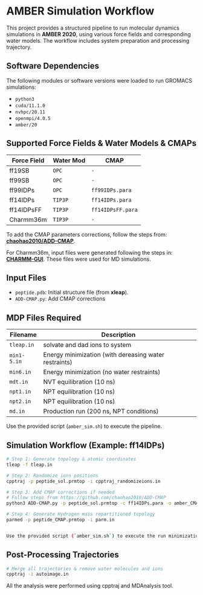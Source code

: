 # AMBER Simulation Workflow

This project provides a structured pipeline to run molecular dynamics simulations in **AMBER 2020**, using various force fields and corresponding water models. 
The workflow includes system preparation and processing trajectory.

## Software Dependencies

The following modules or software versions were loaded to run GROMACS simulations:

- `python3`
- `cuda/11.1.0`
- `nvhpc/20.11`
- `openmpi/4.0.5`
- `amber/20`


## Supported Force Fields & Water Models & CMAPs

| Force Field        | Water Mod                   | CMAP              |
|--------------------|-----------------------------|-------------------|
| ff19SB             | `OPC`                       |    `-`            |
| ff99SB             | `OPC`                       |    `-`            |
| ff99IDPs           | `OPC`                       | `ff99IDPs.para`   |
| ff14IDPs           | `TIP3P`                     | `ff14IDPs.para`   |
| ff14IDPsFF         | `TIP3P`                     | `ff14IDPsFF.para` |
| Charmm36m          | `TIP3P`                     |    `-`            |

To add the CMAP parameters corrections, follow the steps from: **[chaohao2010/ADD-CMAP](https://github.com/chaohao2010/ADD-CMAP)**.

For Charmm36m, input files were generated following the steps in: **[CHARMM-GUI](https://www.charmm-gui.org/)**. These files were used for MD simulations.

## Input Files

- `peptide.pdb`: Initial structure file (from **xleap**).
- `ADD-CMAP.py`: Add CMAP corrections


## MDP Files Required

| Filename     | Description                                           |
|--------------|-------------------------------------------------------|
| `tleap.in`   | solvate and dad ions to system                        |
| `min1-5.in`  | Energy minimization (with dereasing water restraints) |
| `min6.in`    | Energy minimization (no water restraints)             |
| `mdt.in`     | NVT equilibration (10 ns)                             |
| `npt1.in`    | NPT equilibration (10 ns)                             |
| `npt2.in`    | NPT equilibration (10 ns)                             |
| `md.in`      | Production run (200 ns, NPT conditions)               |

Use the provided script (`amber_sim.sh`) to execute the pipeline.

## Simulation Workflow (Example: ff14IDPs)

```bash
# Step 1: Generate topology & atomic coordinates
tleap -f tleap.in

# Step 2: Randomize ions positions
cpptraj -p peptide_sol.prmtop -i cpptraj_randomizeions.in

# Step 3: Add CMAP corrections if needed
# Follow steps from https://github.com/chaohao2010/ADD-CMAP
python3 ADD-CMAP.py -p peptide_sol.prmtop -c ff14IDPs.para -o amber_CMAP.prmtop -s

# Step 4: Generate Hydrogen mass repartitioned topology
parmed -p peptide_CMAP.prmtop -i parm.in


Use the provided script (`amber_sim.sh`) to execute the run minimization, heating, equilibration and production simulations.

```
## Post-Processing Trajectories

```bash
# Merge all trajectories & remove water molecules and ions
cpptraj -i autoimage.in

```

All the analysis were performed using cpptraj and MDAnalysis tool. 


